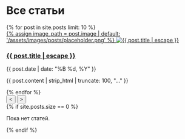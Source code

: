 <h1>Все статьи</h1>

<div class="carousel-3d">
  <div class="carousel-3d-track">
    {% for post in site.posts limit: 10 %}
    <div class="carousel-3d-item">
      <a href="{{ post.url | relative_url }}">
        {% assign image_path = post.image | default: '/assets/images/posts/placeholder.png' %}
        <img src="{{ image_path | relative_url }}" alt="{{ post.title | escape }}" loading="lazy">
      </a>
      <div class="carousel-caption mt-auto text-center">
        <h3><a href="{{ post.url | relative_url }}">{{ post.title | escape }}</a></h3>
        <p class="post-date">{{ post.date | date: "%B %d, %Y" }}</p>
        <p>{{ post.content | strip_html | truncate: 100, "..." }}</p>
      </div>
    </div>
    {% endfor %}
  </div>

  <div class="carousel-3d-controls">
    <button class="prev">&lt;</button>
    <button class="next">&gt;</button>
  </div>
</div>
{% if site.posts.size == 0 %}
<p>Пока нет статей.</p>
{% endif %}
